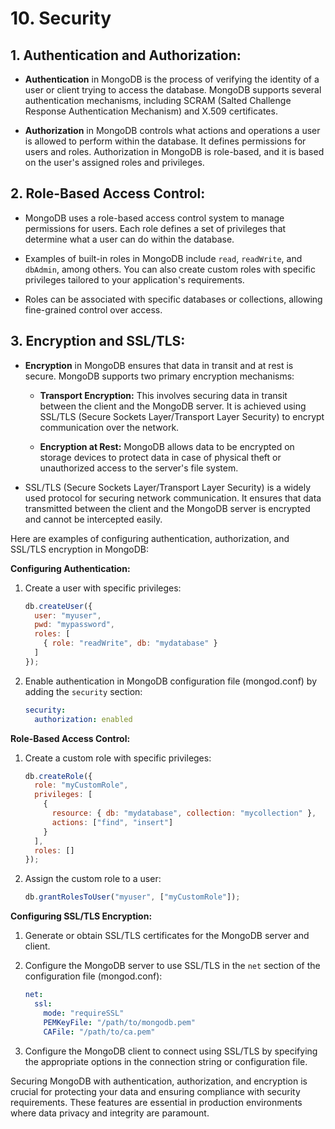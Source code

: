 # 10. Security

## **1. Authentication and Authorization:**

- **Authentication** in MongoDB is the process of verifying the identity of a user or client trying to access the database. MongoDB supports several authentication mechanisms, including SCRAM (Salted Challenge Response Authentication Mechanism) and X.509 certificates.

- **Authorization** in MongoDB controls what actions and operations a user is allowed to perform within the database. It defines permissions for users and roles. Authorization in MongoDB is role-based, and it is based on the user's assigned roles and privileges.

## **2. Role-Based Access Control:**

- MongoDB uses a role-based access control system to manage permissions for users. Each role defines a set of privileges that determine what a user can do within the database.

- Examples of built-in roles in MongoDB include `read`, `readWrite`, and `dbAdmin`, among others. You can also create custom roles with specific privileges tailored to your application's requirements.

- Roles can be associated with specific databases or collections, allowing fine-grained control over access.

## **3. Encryption and SSL/TLS:**

- **Encryption** in MongoDB ensures that data in transit and at rest is secure. MongoDB supports two primary encryption mechanisms:

  - **Transport Encryption:** This involves securing data in transit between the client and the MongoDB server. It is achieved using SSL/TLS (Secure Sockets Layer/Transport Layer Security) to encrypt communication over the network.

  - **Encryption at Rest:** MongoDB allows data to be encrypted on storage devices to protect data in case of physical theft or unauthorized access to the server's file system.

- SSL/TLS (Secure Sockets Layer/Transport Layer Security) is a widely used protocol for securing network communication. It ensures that data transmitted between the client and the MongoDB server is encrypted and cannot be intercepted easily.

Here are examples of configuring authentication, authorization, and SSL/TLS encryption in MongoDB:

**Configuring Authentication:**

1. Create a user with specific privileges:

   ```javascript
   db.createUser({
     user: "myuser",
     pwd: "mypassword",
     roles: [
       { role: "readWrite", db: "mydatabase" }
     ]
   });
   ```

2. Enable authentication in MongoDB configuration file (mongod.conf) by adding the `security` section:

   ```yaml
   security:
     authorization: enabled
   ```

**Role-Based Access Control:**

1. Create a custom role with specific privileges:

   ```javascript
   db.createRole({
     role: "myCustomRole",
     privileges: [
       {
         resource: { db: "mydatabase", collection: "mycollection" },
         actions: ["find", "insert"]
       }
     ],
     roles: []
   });
   ```

2. Assign the custom role to a user:

   ```javascript
   db.grantRolesToUser("myuser", ["myCustomRole"]);
   ```

**Configuring SSL/TLS Encryption:**

1. Generate or obtain SSL/TLS certificates for the MongoDB server and client.

2. Configure the MongoDB server to use SSL/TLS in the `net` section of the configuration file (mongod.conf):

   ```yaml
   net:
     ssl:
       mode: "requireSSL"
       PEMKeyFile: "/path/to/mongodb.pem"
       CAFile: "/path/to/ca.pem"
   ```

3. Configure the MongoDB client to connect using SSL/TLS by specifying the appropriate options in the connection string or configuration file.

Securing MongoDB with authentication, authorization, and encryption is crucial for protecting your data and ensuring compliance with security requirements. These features are essential in production environments where data privacy and integrity are paramount.